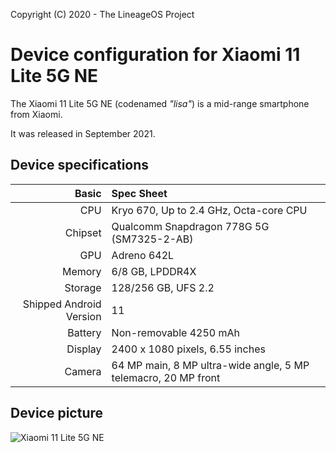 Copyright (C) 2020 - The LineageOS Project

Device configuration for Xiaomi 11 Lite 5G NE
==============

The Xiaomi 11 Lite 5G NE (codenamed _"lisa"_) is a mid-range smartphone from Xiaomi.

It was released in September 2021.

## Device specifications

Basic   | Spec Sheet
-------:|:-------------------------
CPU     | Kryo 670, Up to 2.4 GHz, Octa-core CPU
Chipset | Qualcomm Snapdragon 778G 5G (SM7325-2-AB)
GPU     | Adreno 642L
Memory  | 6/8 GB, LPDDR4X
Storage | 128/256 GB, UFS 2.2
Shipped Android Version | 11
Battery | Non-removable 4250 mAh
Display | 2400 x 1080 pixels, 6.55 inches
Camera  | 64 MP main, 8 MP ultra-wide angle, 5 MP telemacro, 20 MP front

## Device picture

![Xiaomi 11 Lite 5G NE](https://i01.appmifile.com/webfile/globalimg/products/pc/xiaomi-11-lite-5g-ne/specs_01-fix.png "Xiaomi 11 Lite 5G NE")
